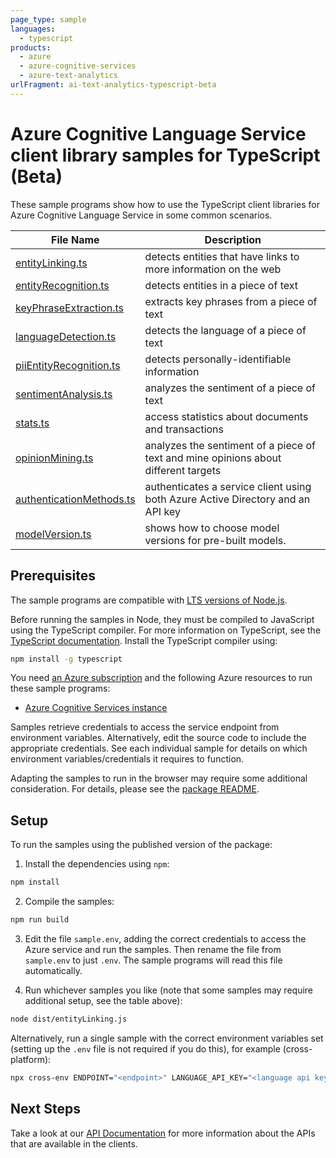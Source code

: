 ```yaml
---
page_type: sample
languages:
  - typescript
products:
  - azure
  - azure-cognitive-services
  - azure-text-analytics
urlFragment: ai-text-analytics-typescript-beta
---
```


# Azure Cognitive Language Service client library samples for TypeScript (Beta)

These sample programs show how to use the TypeScript client libraries for Azure Cognitive Language Service in some common scenarios.

| **File Name**                                     | **Description**                                                                     |
| ------------------------------------------------- | ----------------------------------------------------------------------------------- |
| [entityLinking.ts][entitylinking]                 | detects entities that have links to more information on the web                     |
| [entityRecognition.ts][entityrecognition]         | detects entities in a piece of text                                                 |
| [keyPhraseExtraction.ts][keyphraseextraction]     | extracts key phrases from a piece of text                                           |
| [languageDetection.ts][languagedetection]         | detects the language of a piece of text                                             |
| [piiEntityRecognition.ts][piientityrecognition]   | detects personally-identifiable information                                         |
| [sentimentAnalysis.ts][sentimentanalysis]         | analyzes the sentiment of a piece of text                                           |
| [stats.ts][stats]                                 | access statistics about documents and transactions                                  |
| [opinionMining.ts][opinionmining]                 | analyzes the sentiment of a piece of text and mine opinions about different targets |
| [authenticationMethods.ts][authenticationmethods] | authenticates a service client using both Azure Active Directory and an API key     |
| [modelVersion.ts][modelversion]                   | shows how to choose model versions for pre-built models.                            |

## Prerequisites

The sample programs are compatible with [LTS versions of Node.js](https://nodejs.org/about/releases/).

Before running the samples in Node, they must be compiled to JavaScript using the TypeScript compiler. For more information on TypeScript, see the [TypeScript documentation][typescript]. Install the TypeScript compiler using:

```bash
npm install -g typescript
```

You need [an Azure subscription][freesub] and the following Azure resources to run these sample programs:

- [Azure Cognitive Services instance][createinstance_azurecognitiveservicesinstance]

Samples retrieve credentials to access the service endpoint from environment variables. Alternatively, edit the source code to include the appropriate credentials. See each individual sample for details on which environment variables/credentials it requires to function.

Adapting the samples to run in the browser may require some additional consideration. For details, please see the [package README][package].

## Setup

To run the samples using the published version of the package:

1. Install the dependencies using `npm`:

```bash
npm install
```

2. Compile the samples:

```bash
npm run build
```

3. Edit the file `sample.env`, adding the correct credentials to access the Azure service and run the samples. Then rename the file from `sample.env` to just `.env`. The sample programs will read this file automatically.

4. Run whichever samples you like (note that some samples may require additional setup, see the table above):

```bash
node dist/entityLinking.js
```

Alternatively, run a single sample with the correct environment variables set (setting up the `.env` file is not required if you do this), for example (cross-platform):

```bash
npx cross-env ENDPOINT="<endpoint>" LANGUAGE_API_KEY="<language api key>" node dist/entityLinking.js
```

## Next Steps

Take a look at our [API Documentation][apiref] for more information about the APIs that are available in the clients.

[entitylinking]: https://github.com/Azure/azure-sdk-for-js/blob/main/sdk/textanalytics/ai-text-analytics/samples/v6-beta/typescript/src/entityLinking.ts
[entityrecognition]: https://github.com/Azure/azure-sdk-for-js/blob/main/sdk/textanalytics/ai-text-analytics/samples/v6-beta/typescript/src/entityRecognition.ts
[keyphraseextraction]: https://github.com/Azure/azure-sdk-for-js/blob/main/sdk/textanalytics/ai-text-analytics/samples/v6-beta/typescript/src/keyPhraseExtraction.ts
[languagedetection]: https://github.com/Azure/azure-sdk-for-js/blob/main/sdk/textanalytics/ai-text-analytics/samples/v6-beta/typescript/src/languageDetection.ts
[piientityrecognition]: https://github.com/Azure/azure-sdk-for-js/blob/main/sdk/textanalytics/ai-text-analytics/samples/v6-beta/typescript/src/piiEntityRecognition.ts
[sentimentanalysis]: https://github.com/Azure/azure-sdk-for-js/blob/main/sdk/textanalytics/ai-text-analytics/samples/v6-beta/typescript/src/sentimentAnalysis.ts
[stats]: https://github.com/Azure/azure-sdk-for-js/blob/main/sdk/textanalytics/ai-text-analytics/samples/v6-beta/typescript/src/stats.ts
[opinionmining]: https://github.com/Azure/azure-sdk-for-js/blob/main/sdk/textanalytics/ai-text-analytics/samples/v6-beta/typescript/src/opinionMining.ts
[authenticationmethods]: https://github.com/Azure/azure-sdk-for-js/blob/main/sdk/textanalytics/ai-text-analytics/samples/v6-beta/typescript/src/authenticationMethods.ts
[modelversion]: https://github.com/Azure/azure-sdk-for-js/blob/main/sdk/textanalytics/ai-text-analytics/samples/v6-beta/typescript/src/modelVersion.ts
[apiref]: https://docs.microsoft.com/javascript/api/@azure/ai-text-analytics
[freesub]: https://azure.microsoft.com/free/
[createinstance_azurecognitiveservicesinstance]: https://docs.microsoft.com/azure/cognitive-services/cognitive-services-apis-create-account
[package]: https://github.com/Azure/azure-sdk-for-js/tree/main/sdk/textanalytics/ai-text-analytics/README.md
[typescript]: https://www.typescriptlang.org/docs/home.html
